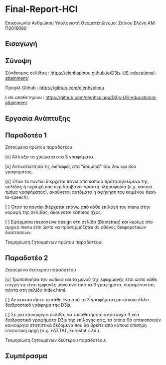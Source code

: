 # Final-Report-HCI

Επικοινωνία Ανθρώπου Υπολογιστή
Ονοματεπώνυμο: Σπίνου Ελένη 
ΑΜ: Π2016090

Εισαγωγή
-

Σύνοψη
-


Σύνδεσμος σελίδας : https://elenhspinou.github.io/D3js-US-educational-attainment/ 

Προφίλ Github : https://github.com/elenhspinou

Link αποθετηρίου : https://github.com/elenhspinou/D3js-US-educational-attainment


Εργασία Ανάπτυξης
-

Παραδοτέο 1
-
Ζητούμενα πρώτου παραδοτέου 

[x] Άλλαξα τα χρώματα στα 3 γραφήματα.

[x] Αντικατέστησα τις διεπαφές στα "κουμπιά" του 2ου και 3ου γραφήματος.

[x] Όταν το ποντίκι διέρχεται πάνω από κάποια πρόταση/κείμενο της σελίδας ή περιοχή που περιλαμβάνει γραπτή πληροφορία (π.χ. κάποιο τμήμα γραφήματος), ακούγεται αυτόματα η αφήγηση του κειμένου (text-to-speech).

[ ] Όταν το ποντίκι διέρχεται επάνω από κάθε επιλογή του menu στην κορυφή της σελίδας, ακούγεται κάποιος ήχος.

[ ] Εφάρμοσα responsive design στη σελίδα (Bootstrap) και κυρίως στο αρχικό menu έτσι ώστε να προσαρμόζεται σε οθόνες διαφορετικών διαστάσεων.

Τεκμηρίωση ζητουμένων πρώτου παραδοτέου:



Παραδοτέο 2
-
Ζητούμενα δεύτερου παραδοτέου 

[x] Τροποποιήσα τον κώδικα και το μενού της εφαρμογής έτσι ώστε κάθε στιγμή να είναι εμφανές μόνο ένα από τα 3 γραφήματα, παραμένοντας πάντα στη σελίδα index.html. 

[ ] Αντικαταστήστε το κάθε ένα από τα 3 γραφήματα με κάποιο άλλο διαδραστικό γράφημα της D3js.

[ ] Σε μια καινούργια σελίδα, να τοποθετήσετε αντίστοιχα 3 νέα διαδραστικά γραφήματα D3js της επιλογής σας, τα οποία θα οπτικοποιούν καινούργια στατιστικά δεδομένα που θα βρείτε από κάποια επίσημη στατιστική αρχή (π.χ. ΕΛΣΤΑΤ, Eurostat κ.λπ.).

Τεκμηρίωση ζητουμένων δεύτερου παραδοτέου: 




Συμπέρασμα
-


